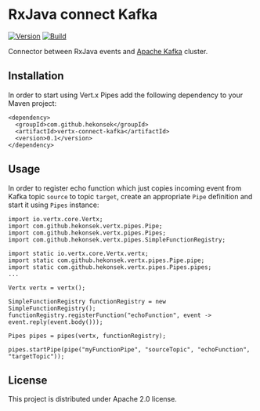 # RxJava connect Kafka

[![Version](https://img.shields.io/badge/RxJava%20Connect%20Kafka-0.0-blue.svg)](https://github.com/hekonsek/rxjava-connect-kafka/releases)
[![Build](https://api.travis-ci.org/hekonsek/rxjava-connect-kafka.svg)](https://travis-ci.org/hekonsek/rxjava-connect-kafka)

Connector between RxJava events and [Apache Kafka](https://kafka.apache.org) cluster.

## Installation

In order to start using Vert.x Pipes add the following dependency to your Maven project:

    <dependency>
      <groupId>com.github.hekonsek</groupId>
      <artifactId>vertx-connect-kafka</artifactId>
      <version>0.1</version>
    </dependency>

## Usage

In order to register echo function which just copies incoming event from Kafka topic `source` to topic `target`,
create an appropriate `Pipe` definition and start it using `Pipes` instance:

```
import io.vertx.core.Vertx;
import com.github.hekonsek.vertx.pipes.Pipe;
import com.github.hekonsek.vertx.pipes.Pipes;
import com.github.hekonsek.vertx.pipes.SimpleFunctionRegistry;

import static io.vertx.core.Vertx.vertx;
import static com.github.hekonsek.vertx.pipes.Pipe.pipe;
import static com.github.hekonsek.vertx.pipes.Pipes.pipes;
...

Vertx vertx = vertx();

SimpleFunctionRegistry functionRegistry = new SimpleFunctionRegistry();
functionRegistry.registerFunction("echoFunction", event -> event.reply(event.body()));

Pipes pipes = pipes(vertx, functionRegistry);

pipes.startPipe(pipe("myFunctionPipe", "sourceTopic", "echoFunction", "targetTopic"));
```

## License

This project is distributed under Apache 2.0 license.